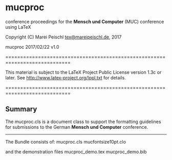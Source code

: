 # mucproc
conference proceedings for the **Mensch und Computer** (MUC) conference using LaTeX

 Copyright (C) Marei Peischl <tex@mareipeischl.de>, 2017

 mucproc 2017/02/22 v1.0

============================================================================

 This material is subject to the LaTeX Project Public License version 1.3c
 or later. See http://www.latex-project.org/lppl.txt for details.

============================================================================

Summary
------------------
The mucproc.cls is a document class to support the formatting guidelines for submissions to the German **Mensch und Computer** conference.

------------------

The Bundle consists of:
mucproc.cls
mucfontsize10pt.clo

and the demonstration files
mucproc_demo.tex
mucproc_demo.bib
